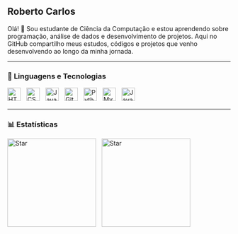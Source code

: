## Roberto Carlos 
Olá! 👋
Sou estudante de Ciência da Computação e estou aprendendo sobre programação, análise de dados e desenvolvimento de projetos.
Aqui no GitHub compartilho meus estudos, códigos e projetos que venho desenvolvendo ao longo da minha jornada.

---

### 🤖 Linguagens e Tecnologias

<img 
    align="left" 
    alt="HTML"
    title="HTML" 
    width="30px" 
    style="padding-right: 10px;" 
    src="https://cdn.jsdelivr.net/gh/devicons/devicon@latest/icons/html5/html5-original.svg" 
/>
<img 
    align="left" 
    alt="CSS" 
    title="CSS"
    width="30px" 
    style="padding-right: 10px;" 
    src="https://cdn.jsdelivr.net/gh/devicons/devicon@latest/icons/css3/css3-original.svg" 
/>
<img 
    align="left" 
    alt="JavaScript" 
    title="JavaScript"
    width="30px" 
    style="padding-right: 10px;" 
    src="https://cdn.jsdelivr.net/gh/devicons/devicon@latest/icons/javascript/javascript-original.svg" 
/>
<img 
    align="left" 
    alt="Git" 
    title="Git"
    width="30px" 
    style="padding-right: 10px;" 
    src="https://cdn.jsdelivr.net/gh/devicons/devicon@latest/icons/git/git-original.svg" 
/>
<img 
    align="left" 
    alt="Python" 
    title="Python"
    width="30px" 
    style="padding-right: 10px;" 
    src="https://cdn.jsdelivr.net/gh/devicons/devicon@latest/icons/python/python-original.svg" 
/>
 <img
    align="left" 
    alt="Mysql" 
    title="Mysql"
    width="30px" 
    style="padding-right: 10px;" 
    src="https://cdn.jsdelivr.net/gh/devicons/devicon@latest/icons/mysql/mysql-original-wordmark.svg" 
/>
<img 
    align="left" 
    alt="Java" 
    title="Java"
    width="30px" 
    style="padding-right: 10px;" 
    src="https://cdn.jsdelivr.net/gh/devicons/devicon@latest/icons/java/java-original.svg" 
    />
          

<br/>
<br/>

---

### 📊 Estatísticas
<img 
    align="left" 
    alt="Star" 
    title="Star"
    height="200" 
    style="padding-right: 10px;" 
    src="https://github-readme-stats.vercel.app/api?username=devrobertocsf&theme=tokyonight&include_all_commits=true&locale=pt-br" 
    />
<img 
    align="left" 
    alt="Star" 
    title="Star"
    height="200" 
    style="padding-right: 10px;" 
    src="https://github-readme-stats.vercel.app/api/top-langs/?username=devrobertocsf&cache_seconds=1
" 
    />
